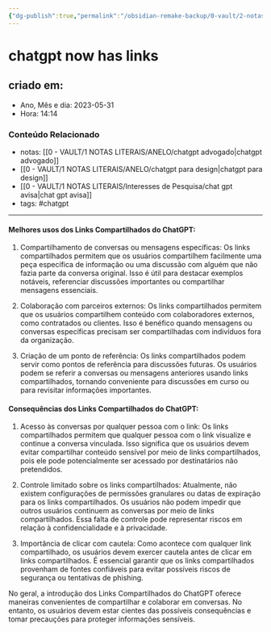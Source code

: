 ```yaml
---
{"dg-publish":true,"permalink":"/obsidian-remake-backup/0-vault/2-notas-permanentes/chatgpt-now-has-links/","tags":["permanente","chatgpt"],"dgHomeLink":true,"dgShowLocalGraph":true,"dgShowFileTree":true,"dgEnableSearch":true,"noteIcon":""}
---
```


# chatgpt now has links

## criado em: 
-  Ano, Mês e dia: 2023-05-31
- Hora: 14:14

### Conteúdo Relacionado
- notas: [[0 - VAULT/1 NOTAS LITERAIS/ANELO/chatgpt advogado\|chatgpt advogado]]
- [[0 - VAULT/1 NOTAS LITERAIS/ANELO/chatgpt para design\|chatgpt para design]]
- [[0 - VAULT/1 NOTAS LITERAIS/Interesses de Pesquisa/chat gpt avisa\|chat gpt avisa]]
- tags: #chatgpt 
---
#### Melhores usos dos Links Compartilhados do ChatGPT:

1. Compartilhamento de conversas ou mensagens específicas: Os links compartilhados permitem que os usuários compartilhem facilmente uma peça específica de informação ou uma discussão com alguém que não fazia parte da conversa original. Isso é útil para destacar exemplos notáveis, referenciar discussões importantes ou compartilhar mensagens essenciais.

2. Colaboração com parceiros externos: Os links compartilhados permitem que os usuários compartilhem conteúdo com colaboradores externos, como contratados ou clientes. Isso é benéfico quando mensagens ou conversas específicas precisam ser compartilhadas com indivíduos fora da organização.

3. Criação de um ponto de referência: Os links compartilhados podem servir como pontos de referência para discussões futuras. Os usuários podem se referir a conversas ou mensagens anteriores usando links compartilhados, tornando conveniente para discussões em curso ou para revisitar informações importantes.

#### Consequências dos Links Compartilhados do ChatGPT:

1. Acesso às conversas por qualquer pessoa com o link: Os links compartilhados permitem que qualquer pessoa com o link visualize e continue a conversa vinculada. Isso significa que os usuários devem evitar compartilhar conteúdo sensível por meio de links compartilhados, pois ele pode potencialmente ser acessado por destinatários não pretendidos.

2. Controle limitado sobre os links compartilhados: Atualmente, não existem configurações de permissões granulares ou datas de expiração para os links compartilhados. Os usuários não podem impedir que outros usuários continuem as conversas por meio de links compartilhados. Essa falta de controle pode representar riscos em relação à confidencialidade e à privacidade.

3. Importância de clicar com cautela: Como acontece com qualquer link compartilhado, os usuários devem exercer cautela antes de clicar em links compartilhados. É essencial garantir que os links compartilhados provenham de fontes confiáveis para evitar possíveis riscos de segurança ou tentativas de phishing.

No geral, a introdução dos Links Compartilhados do ChatGPT oferece maneiras convenientes de compartilhar e colaborar em conversas. No entanto, os usuários devem estar cientes das possíveis consequências e tomar precauções para proteger informações sensíveis.